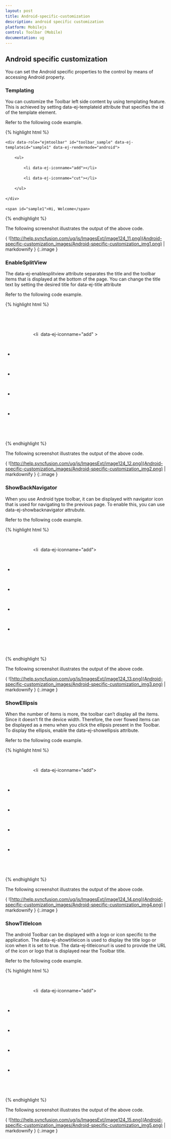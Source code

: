 ```yaml
---
layout: post
title: Android-specific-customization
description: android specific customization
platform: Mobilejs
control: Toolbar (Mobile)
documentation: ug
---
```


## Android specific customization

You can set the Android specific properties to the control by means of accessing Android property.

### Templating

You can customize the Toolbar left side content by using templating feature. This is achieved by setting data-ej-templateid attribute that specifies the id of the template element.

Refer to the following code example.

{% highlight html %}

    <div data-role="ejmtoolbar" id="toolbar_sample" data-ej-templateid="sample1" data-ej-rendermode="android">

        <ul>

            <li data-ej-iconname="add"></li>

            <li data-ej-iconname="cut"></li>

        </ul>

    </div>

    <span id="sample1">Hi, Welcome</span> 



{% endhighlight %}

The following screenshot illustrates the output of the above code.

{ ![http://help.syncfusion.com/ug/js/ImagesExt/image124_11.png](Android-specific-customization_images/Android-specific-customization_img1.png) | markdownify }
{:.image }




### EnableSplitView

The data-ej-enablesplitview attribute separates the title and the toolbar items that is displayed at the bottom of the page. You can change the title text by setting the desired title for data-ej-title attribute

Refer to the following code example.

{% highlight html %}

  <div id="toolbar_sample" data-role="ejmtoolbar" data-ej-rendermode="android" data-ej-android-enablesplitview=true>

            <ul>

                <li  data-ej-iconname="add" ></li>

                <li data-ej-iconname="cut" ></li>

                <li data-ej-iconname="copy" ></li>

                <li data-ej-iconname="save" ></li>

                <li data-ej-iconname="search" ></li>

            </ul>

    </div>





{% endhighlight %}

The following screenshot illustrates the output of the above code.

{ ![http://help.syncfusion.com/ug/js/ImagesExt/image124_12.png](Android-specific-customization_images/Android-specific-customization_img2.png) | markdownify }
{:.image }


### ShowBackNavigator

When you use Android type toolbar, it can be displayed with navigator icon that is used for navigating to the previous page. To enable this, you can use data-ej-showbacknavigator attrubute.

Refer to the following code example.

{% highlight html %}

<div data-role="ejmtoolbar" id="toolbar_sample" data-ej-rendermode="android"  data-ej-android-showbacknavigator="true" >

            <ul>

                <li  data-ej-iconname="add"></li>

                <li data-ej-iconname="cut"></li>

                <li data-ej-iconname="copy"></li>

                <li data-ej-iconname="save"></li>

                <li data-ej-iconname="search"></li>

            </ul>

        </div>



{% endhighlight %}

The following screenshot illustrates the output of the above code.

{ ![http://help.syncfusion.com/ug/js/ImagesExt/image124_13.png](Android-specific-customization_images/Android-specific-customization_img3.png) | markdownify }
{:.image }


### ShowEllipsis

When the number of items is more, the toolbar can’t display all the items. Since it doesn’t fit the device width. Therefore, the over flowed items can be displayed as a menu when you click the ellipsis present in the Toolbar. To display the ellipsis, enable the data-ej-showellipsis attribute. 

Refer to the following code example.

{% highlight html %}

<div data-role="ejmtoolbar" id="toolbar_sample" data-ej-rendermode="android"  data-ej-android-showellipsis=true >

            <ul>

                <li  data-ej-iconname="add"></li>

                <li data-ej-iconname="cut"></li>

                <li data-ej-iconname="copy"></li>

                <li data-ej-iconname="save"></li>

                <li data-ej-iconname="search"></li>

            </ul>

 </div>





{% endhighlight %}

The following screenshot illustrates the output of the above code.

{ ![http://help.syncfusion.com/ug/js/ImagesExt/image124_14.png](Android-specific-customization_images/Android-specific-customization_img4.png) | markdownify }
{:.image }




### ShowTitleIcon

The android Toolbar can be displayed with a logo or icon specific to the application. The data-ej-showtitleicon is used to display the title logo or icon when it is set to true. The data-ej-titleiconurl is used to provide the URL of the icon or logo that is displayed near the Toolbar title. 

Refer to the following code example.

{% highlight html %}

<div data-role="ejmtoolbar" id="toolbar_sample" data-ej-rendermode="android"  data-ej-android-titleiconurl="http://js.syncfusion.com/UG/Mobile/Content/updates.png" data-ej-android-showtitleicon=true >

            <ul>

                <li  data-ej-iconname="add"></li>

                <li data-ej-iconname="cut"></li>

                <li data-ej-iconname="copy"></li>

                <li data-ej-iconname="save"></li>

                <li data-ej-iconname="search"></li>

            </ul>

        </div>



{% endhighlight %}

The following screenshot illustrates the output of the above code.

{ ![http://help.syncfusion.com/ug/js/ImagesExt/image124_15.png](Android-specific-customization_images/Android-specific-customization_img5.png) | markdownify }
{:.image }




